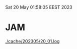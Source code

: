 Sat 20 May 01:58:05 EEST 2023
# JAM
<a href='./cache/202305/20_01.log'>./cache/202305/20_01.log</a>
